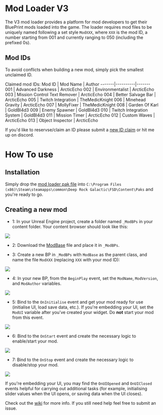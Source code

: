 # Mod Loader V3

The V3 mod loader provides a platform for mod developers to get their BluePrint mods loaded into the game. The loader requires mod files to be uniquely named following a set style `ModXXX`, where `XXX` is the mod ID, a number starting from 001 and currently ranging to 050 (including the prefixed 0s).

## Mod IDs

To avoid conflicts when building a new mod, simply pick the smallest unclaimed ID.

Claimed mod IDs:
 Mod ID | Mod Name | Author 
 -------|----------|-------
 001 | Advanced Darkness | ArcticEcho
 002 | Environmentalist | ArcticEcho
 003 | Mission Control Text Remover | ArcticEcho
 004 | Better Salvage Bar | ArcticEcho
 005 | Twitch Integration | TheMedicKnight
 006 | Minehead Gravity | ArcticEcho
 007 | MollyFixer  | TheMedicKnight
 008 | Garden Of Karl | GoldBl4d3
 009 | Enemy Spawner | GoldBl4d3
 010 | Twitch Integration System | GoldBl4d3
 011 | Mission Timer | ArcticEcho
 012 | Custom Waves | ArcticEcho
 013 | Object Inspector | ArcticEcho
 
 If you'd like to reservse/claim an ID please submit a [new ID claim](https://github.com/ArcticEcho/DRG-Mod-Loader/issues/new?assignees=ArcticEcho&labels=ID+Claim&template=id-claim.md&title=ID+Claim) or hit me up on discord.


# How To use

## Installation

Simply drop the [mod loader pak file](https://github.com/ArcticEcho/DRG-Mod-Loader/blob/master/FSD-WindowsNoEditor__ModLoaderV3P4.pak) into `C:\Program Files (x86)\Steam\steamapps\common\Deep Rock Galactic\FSD\Content\Paks` and you're ready to go.

## Creating a new mod

 - 1: In your Unreal Engine project, create a folder named `_ModBPs` in your content folder. Your content browser should look like this:
 
 ![](https://i.imgur.com/PaG745W.png)

 - 2: Download the [ModBase](https://github.com/ArcticEcho/DRG-Mod-Loader/blob/master/ModBase.uasset) file and place it in `_ModBPs`.
 
 - 3: Create a new BP in `_ModBPs` with `ModBase` as the parent class, and name the file `ModXXX` (replacing `XXX` with your mod ID):
 
 ![](https://i.imgur.com/5RtGtcM.png)
 
 - 4: In your new BP, from the `BeginPlay` event, set the `ModName`, `ModVersion`, and `ModAuthor` variables.
 
 ![](https://i.imgur.com/sXUyeqY.png)
 
 - 5: Bind to the `OnInitialise` event and get your mod ready for use (initialise UI, load save data, etc.). If you're embedding your UI, set the `ModUI` variable after you've created your widget. Do **not** start your mod from this event.
 
 ![](https://i.imgur.com/5IWdC0T.png)
 
 - 6: Bind to the `OnStart` event and create the necessary logic to enable/start your mod.
 
 ![](https://i.imgur.com/mGCEqUB.png)
 
 - 7: Bind to the `OnStop` event and create the necessary logic to disable/stop your mod.
 
 ![](https://i.imgur.com/cBsGznq.png)
 
If you're embedding your UI, you may find the `OnUIOpened` and `OnUIClosed` events helpful for carrying out additional tasks (for example, initialising slider values when the UI opens, or saving data when the UI closes).

Check out the [wiki](https://github.com/ArcticEcho/DRG-Mod-Loader/wiki) for more info. If you still need help feel free to submit an issue.
